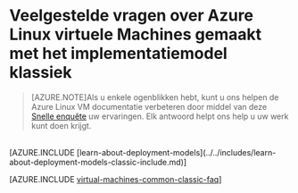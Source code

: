 <properties
    pageTitle="Veelgestelde vragen over klassieke VMs | Microsoft Azure"
    description="Antwoorden op enkele veelgestelde vragen over Azure Linux virtuele machines zijn gemaakt met het klassieke implementatiemodel."
    services="virtual-machines-linux"
    documentationCenter=""
    authors="cynthn"
    manager="timlt"
    editor=""
    tags="azure-service-management"/>

<tags
    ms.service="virtual-machines-linux"
    ms.workload="infrastructure-services"
    ms.tgt_pltfrm="vm-linux"
    ms.devlang="na"
    ms.topic="article"
    ms.date="07/28/2016"
    ms.author="cynthn"/>

# <a name="frequently-asked-question-about-azure-linux-virtual-machines-created-with-the-classic-deployment-model"></a>Veelgestelde vragen over Azure Linux virtuele Machines gemaakt met het implementatiemodel klassiek

> [AZURE.NOTE]Als u enkele ogenblikken hebt, kunt u ons helpen de Azure Linux VM documentatie verbeteren door middel van deze [Snelle enquête](https://aka.ms/linuxdocsurvey) uw ervaringen. Elk antwoord helpt ons help u uw werk kunt doen krijgt.
<br />
[AZURE.INCLUDE [learn-about-deployment-models](../../includes/learn-about-deployment-models-classic-include.md)]

[AZURE.INCLUDE [virtual-machines-common-classic-faq](../../includes/virtual-machines-common-classic-faq.md)]
